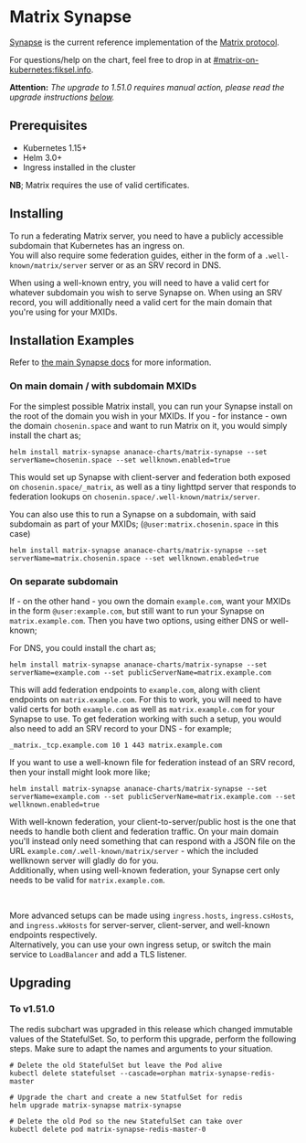 Matrix Synapse
==============

[Synapse](https://github.com/matrix-org/synapse) is the current reference implementation of the [Matrix protocol](https://matrix.org).

For questions/help on the chart, feel free to drop in at [#matrix-on-kubernetes:fiksel.info](https://matrix.to/#/#matrix-on-kubernetes:fiksel.info).

__Attention:__ _The upgrade to 1.51.0 requires manual action, please read the upgrade instructions [below](#upgrading)._

## Prerequisites

- Kubernetes 1.15+
- Helm 3.0+
- Ingress installed in the cluster

**NB**; Matrix requires the use of valid certificates.

## Installing

To run a federating Matrix server, you need to have a publicly accessible subdomain that Kubernetes has an ingress on.  
You will also require some federation guides, either in the form of a `.well-known/matrix/server` server or as an SRV record in DNS.

When using a well-known entry, you will need to have a valid cert for whatever subdomain you wish to serve Synapse on.
When using an SRV record, you will additionally need a valid cert for the main domain that you're using for your MXIDs.

## Installation Examples

Refer to [the main Synapse docs](https://github.com/matrix-org/synapse/blob/master/docs/federate.md) for more information.

### On main domain / with subdomain MXIDs

For the simplest possible Matrix install, you can run your Synapse install on the root of the domain you wish in your MXIDs.
If you - for instance - own the domain `chosenin.space` and want to run Matrix on it, you would simply install the chart as;

    helm install matrix-synapse ananace-charts/matrix-synapse --set serverName=chosenin.space --set wellknown.enabled=true

This would set up Synapse with client-server and federation both exposed on `chosenin.space/_matrix`, as well as a tiny lighttpd server that responds to federation lookups on `chosenin.space/.well-known/matrix/server`.

You can also use this to run a Synapse on a subdomain, with said subdomain as part of your MXIDs; (`@user:matrix.chosenin.space` in this case)

    helm install matrix-synapse ananace-charts/matrix-synapse --set serverName=matrix.chosenin.space --set wellknown.enabled=true

### On separate subdomain

If - on the other hand - you own the domain `example.com`, want your MXIDs in the form `@user:example.com`, but still want to run your Synapse on `matrix.example.com`. Then you have two options, using either DNS or well-known;

For DNS, you could install the chart as;

    helm install matrix-synapse ananace-charts/matrix-synapse --set serverName=example.com --set publicServerName=matrix.example.com

This will add federation endpoints to `example.com`, along with client endpoints on `matrix.example.com`. For this to work, you will need to have valid certs for both `example.com` as well as `matrix.example.com` for your Synapse to use.
To get federation working with such a setup, you would also need to add an SRV record to your DNS - for example;  

    _matrix._tcp.example.com 10 1 443 matrix.example.com

If you want to use a well-known file for federation instead of an SRV record, then your install might look more like;

    helm install matrix-synapse ananace-charts/matrix-synapse --set serverName=example.com --set publicServerName=matrix.example.com --set wellknown.enabled=true

With well-known federation, your client-to-server/public host is the one that needs to handle both client and federation traffic. On your main domain you'll instead only need something that can respond with a JSON file on the URL `example.com/.well-known/matrix/server` - which the included wellknown server will gladly do for you.  
Additionally, when using well-known federation, your Synapse cert only needs to be valid for `matrix.example.com`.

&nbsp;

More advanced setups can be made using `ingress.hosts`, `ingress.csHosts`, and `ingress.wkHosts` for server-server, client-server, and well-known endpoints respectively.  
Alternatively, you can use your own ingress setup, or switch the main service to `LoadBalancer` and add a TLS listener.

## Upgrading

### To v1.51.0
The redis subchart was upgraded in this release which changed immutable values of the StatefulSet. So, to perform this upgrade, perform the following steps. Make sure to adapt the names and arguments to your situation.

```
# Delete the old StatefulSet but leave the Pod alive
kubectl delete statefulset --cascade=orphan matrix-synapse-redis-master

# Upgrade the chart and create a new StatfulSet for redis
helm upgrade matrix-synapse matrix-synapse

# Delete the old Pod so the new StatefulSet can take over
kubectl delete pod matrix-synapse-redis-master-0   
```